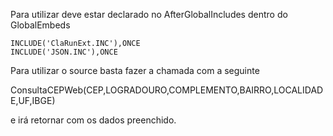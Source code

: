 Para utilizar deve estar declarado no AfterGlobalIncludes dentro do GlobalEmbeds

    INCLUDE('ClaRunExt.INC'),ONCE
    INCLUDE('JSON.INC'),ONCE

Para utilizar o source basta fazer a chamada com a seguinte

ConsultaCEPWeb(CEP,LOGRADOURO,COMPLEMENTO,BAIRRO,LOCALIDADE,UF,IBGE)

e irá retornar com os dados preenchido.

